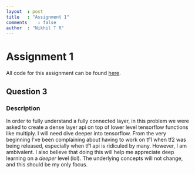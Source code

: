 ```yaml
---
layout	: post
title	: "Assignment 1"
comments	: false
author	: "Nikhil T R"
---
```


# Assignment 1
All code for this assignment can be found [here](https://github.com/42niks/CS671-Deep-Learning-2019/tree/master/Assignment_1).

## Question 3

### Description
In order to fully understand a fully connected layer, in this problem we were asked to create a dense layer api on top of lower level tensorflow functions like multiply. I will need dive deeper into tensorflow. From the very beginning I've been complaining about having to work on tf1 when tf2 was being released, especially when tf1 api is ridiculed by many. However, I am ambivalent. I also believe that doing this will help me appreciate deep learning on a _deeper_ level (lol). The underlying concepts will not change, and this should be my only focus. 